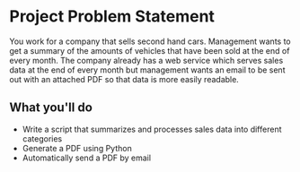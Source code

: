 # Project Problem Statement

You work for a company that sells second hand cars. Management wants to get a summary of the amounts of vehicles that have been sold at the end of every month. The company already has a web service which serves sales data at the end of every month but management wants an email to be sent out with an attached PDF so that data is more easily readable.


## What you'll do

* Write a script that summarizes and processes sales data into different categories
* Generate a PDF using Python
* Automatically send a PDF by email
